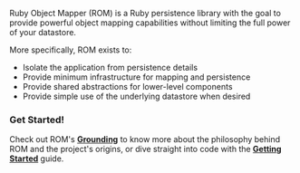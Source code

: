 Ruby Object Mapper (ROM) is a Ruby persistence library with the goal to provide
powerful object mapping capabilities without limiting the full power of your
datastore.

More specifically, ROM exists to:

* Isolate the application from persistence details
* Provide minimum infrastructure for mapping and persistence
* Provide shared abstractions for lower-level components
* Provide simple use of the underlying datastore when desired

### Get Started! 
Check out ROM's [**Grounding**](/introduction/grounding) to know more about the philosophy behind ROM and 
the project's origins, or dive straight into code with the 
[**Getting Started**](/introduction/getting_started) guide.